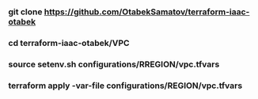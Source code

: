 ### git clone https://github.com/OtabekSamatov/terraform-iaac-otabek
### cd terraform-iaac-otabek/VPC
### source setenv.sh configurations/RREGION/vpc.tfvars
### terraform apply -var-file configurations/REGION/vpc.tfvars 
